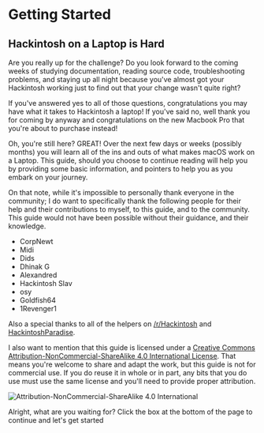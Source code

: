 # Getting Started

## Hackintosh on a Laptop is Hard

Are you really up for the challenge?  Do you look forward to the coming weeks of studying documentation, reading source code, troubleshooting problems, and staying up all night because you've almost got your Hackintosh working just to find out that your change wasn't quite right?

If you've answered yes to all of those questions, congratulations you may have what it takes to Hackintosh a laptop!  If you've said no, well thank you for coming by anyway and congratulations on the new Macbook Pro that you're about to purchase instead!

Oh, you're still here?  GREAT!  Over the next few days or weeks \(possibly months\) you will learn all of the ins and outs of what makes macOS work on a Laptop.  This guide, should you choose to continue reading will help you by providing some basic information, and pointers to help you as you embark on your journey.

On that note, while it's impossible to personally thank everyone in the community; I do want to specifically thank the following people for their help and their contributions to myself, to this guide, and to the community.  This guide would not have been possible without their guidance, and their knowledge.

* CorpNewt
* Midi
* Dids
* Dhinak G
* Alexandred
* Hackintosh Slav
* osy
* Goldfish64
* 1Revenger1

Also a special thanks to all of the helpers on [/r/Hackintosh](https://www.reddit.com/r/hackintosh/) and [HackintoshParadise](https://discord.gg/u8V7N5C).

I also want to mention that this guide is licensed under a [Creative Commons Attribution-NonCommercial-ShareAlike 4.0 International License](http://creativecommons.org/licenses/by-nc-sa/4.0/).  That means you're welcome to share and adapt the work, but this guide is not for commercial use.  If you do reuse it in whole or in part, any bits that you do use must use the same license and you'll need to provide proper attribution.

![Attribution-NonCommercial-ShareAlike 4.0 International](https://blobscdn.gitbook.com/v0/b/gitbook-28427.appspot.com/o/assets%2F-Lmzu1VXuh4aEElEhDUq%2F-LtpixV0Vo8qV7aALPNN%2F-Ltpj3q8HDnQFB8crjg5%2Fcc-by-nc-sa.png?alt=media&token=b695b8db-6dbe-407a-b8b7-bea52ef68898)

Alright, what are you waiting for?  Click the box at the bottom of the page to continue and let's get started

